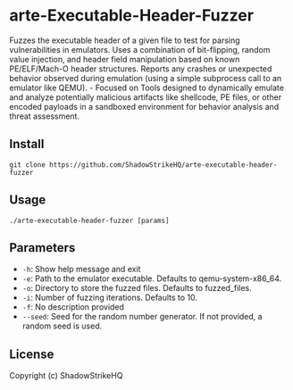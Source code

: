 # arte-Executable-Header-Fuzzer
Fuzzes the executable header of a given file to test for parsing vulnerabilities in emulators. Uses a combination of bit-flipping, random value injection, and header field manipulation based on known PE/ELF/Mach-O header structures. Reports any crashes or unexpected behavior observed during emulation (using a simple subprocess call to an emulator like QEMU). - Focused on Tools designed to dynamically emulate and analyze potentially malicious artifacts like shellcode, PE files, or other encoded payloads in a sandboxed environment for behavior analysis and threat assessment.

## Install
`git clone https://github.com/ShadowStrikeHQ/arte-executable-header-fuzzer`

## Usage
`./arte-executable-header-fuzzer [params]`

## Parameters
- `-h`: Show help message and exit
- `-e`: Path to the emulator executable. Defaults to qemu-system-x86_64.
- `-o`: Directory to store the fuzzed files. Defaults to fuzzed_files.
- `-i`: Number of fuzzing iterations. Defaults to 10.
- `-f`: No description provided
- `--seed`: Seed for the random number generator. If not provided, a random seed is used.

## License
Copyright (c) ShadowStrikeHQ
